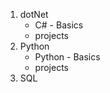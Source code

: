 1. dotNet
    - C# - Basics
    - projects
2. Python
    - Python - Basics
    - projects
3. SQL
    